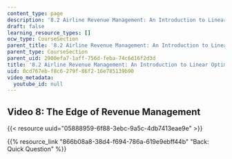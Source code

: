 ```yaml
---
content_type: page
description: '8.2 Airline Revenue Management: An Introduction to Linear Optimization'
draft: false
learning_resource_types: []
ocw_type: CourseSection
parent_title: '8.2 Airline Revenue Management: An Introduction to Linear Optimization '
parent_type: CourseSection
parent_uid: 2900efa7-1aff-756d-feba-74c6d16f2d3d
title: '8.2 Airline Revenue Management: An Introduction to Linear Optimization'
uid: 0cd767eb-f8c6-279f-86f2-16e785139b90
video_metadata:
  youtube_id: null
---
```

## Video 8: The Edge of Revenue Management

{{< resource uuid="05888959-6f88-3ebc-9a5c-4db7413eae9e" >}}

{{% resource_link "866b08a8-38d4-f694-786a-619e9ebff44b" "Back: Quick Question" %}}